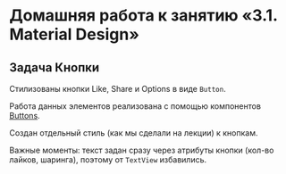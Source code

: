 # Домашняя работа к занятию «3.1. Material Design»

## Задача Кнопки

Стилизованы кнопки Like, Share и Options в виде `Button`.

Работа данных элементов реализована с помощью компонентов [Buttons](https://material.io/develop/android/components/buttons).

Создан отдельный стиль (как мы сделали на лекции) к кнопкам.

Важные моменты: текст задан сразу через атрибуты кнопки (кол-во лайков, шаринга), поэтому от `TextView` избавились.
